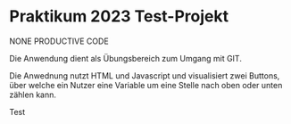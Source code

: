 # Praktikum 2023 Test-Projekt
 NONE PRODUCTIVE CODE

Die Anwendung dient als Übungsbereich zum Umgang mit GIT.

Die Anwednung nutzt HTML und Javascript und visualisiert
zwei Buttons, über welche ein Nutzer eine Variable um
eine Stelle nach oben oder unten zählen kann. 


Test
